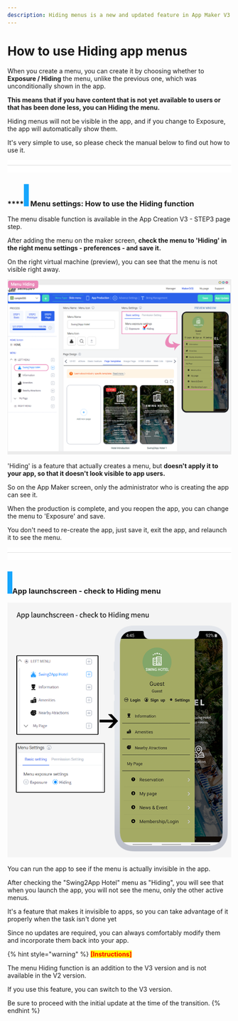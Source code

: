 ```yaml
---
description: Hiding menus is a new and updated feature in App Maker V3
---
```


# How to use Hiding app menus

When you create a menu, you can create it by choosing whether to **Exposure / Hiding** the menu, unlike the previous one, which was unconditionally shown in the app.

**This means that if you have content that is not yet available to users or that has been done less, you can Hiding the menu.**

Hiding menus will not be visible in the app, and if you change to Exposure, the app will automatically show them.

It's very simple to use, so please check the manual below to find out how to use it.

![](../../../.gitbook/assets/구분선.PNG)

### ****![](../../../.gitbook/assets/단락1-1.png) **Menu settings: How to use the Hiding function**

​The menu disable function is available in the App Creation V3 - STEP3 page step.

After adding the menu on the maker screen, **check the menu to 'Hiding' in the right menu settings - preferences - and save it.**

On the right virtual machine (preview), you can see that the menu is not visible right away.

![](../../../.gitbook/assets/메뉴비활성화.png)

'Hiding' is a feature that actually creates a menu, but **doesn't apply it to your app, so that it doesn't look visible to app users.**

So on the App Maker screen, only the administrator who is creating the app can see it.

When the production is complete, and you reopen the app, you can change the menu to 'Exposure' and save.

You don't need to re-create the app, just save it, exit the app, and relaunch it to see the menu.

![](../../../.gitbook/assets/구분선.PNG)

### ![](../../../.gitbook/assets/단락1-1.png)App launchscreen - check to Hiding menu

![](../../../.gitbook/assets/메뉴비활성화2.png)

You can run the app to see if the menu is actually invisible in the app.

After checking the "Swing2App Hotel" menu as "Hiding", you will see that when you launch the app, you will not see the menu, only the other active menus.

It's a feature that makes it invisible to apps, so you can take advantage of it properly when the task isn't done yet

Since no updates are required, you can always comfortably modify them and incorporate them back into your app.



{% hint style="warning" %}
<mark style="color:red;">**\[Instructions]**</mark>

The menu Hiding function is an addition to the V3 version and is not available in the V2 version.

If you use this feature, you can switch to the V3 version.

Be sure to proceed with the initial update at the time of the transition.
{% endhint %}

**​**
